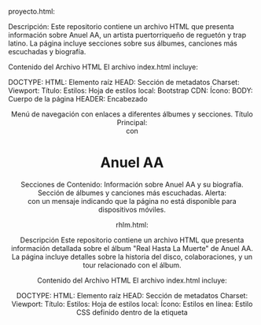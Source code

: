 proyecto.html:

Descripción:
Este repositorio contiene un archivo HTML que presenta información sobre Anuel AA, un artista puertorriqueño de reguetón y trap latino. La página incluye secciones sobre sus álbumes, canciones más escuchadas y biografía.

Contenido del Archivo HTML
El archivo index.html incluye:

DOCTYPE: <!DOCTYPE html>
HTML: Elemento raíz <html lang="en">
HEAD: Sección de metadatos <head>
Charset: <meta charset="UTF-8">
Viewport: <meta name="viewport" content="width=device-width, initial-scale=1.0">
Título: <title>Anuel AA</title>
Estilos:
Hoja de estilos local: <link rel="stylesheet" href="proyecto.css">
Bootstrap CDN: <link href="https://cdn.jsdelivr.net/npm/bootstrap@5.3.3/dist/css/bootstrap.min.css" rel="stylesheet" integrity="sha384-QWTKZyjpPEjISv5WaRU9OFeRpok6YctnYmDr5pNlyT2bRjXh0JMhjY6hW+ALEwIH" crossorigin="anonymous">
Ícono: <link rel="shortcut icon" href="discos/icono.png" type="image/x-icon">
BODY: Cuerpo de la página <body>
HEADER: Encabezado <header class="cabeza">
Menú de navegación con enlaces a diferentes álbumes y secciones.
Título Principal: <div class="nombre"> con <h1>Anuel AA</h1>
Secciones de Contenido:
Información sobre Anuel AA y su biografía.
Sección de álbumes y canciones más escuchadas.
Alerta: <div class="alerta"> con un mensaje indicando que la página no está disponible para dispositivos móviles.


rhlm.html:

Descripción
Este repositorio contiene un archivo HTML que presenta información detallada sobre el álbum "Real Hasta La Muerte" de Anuel AA. La página incluye detalles sobre la historia del disco, colaboraciones, y un tour relacionado con el álbum.

Contenido del Archivo HTML
El archivo index.html incluye:

DOCTYPE: <!DOCTYPE html>
HTML: Elemento raíz <html lang="en">
HEAD: Sección de metadatos <head>
Charset: <meta charset="UTF-8">
Viewport: <meta name="viewport" content="width=device-width, initial-scale=1.0">
Título: <title>RHLM</title>
Estilos:
Hoja de estilos local: <link rel="stylesheet" href="albumes.css">
Ícono: <link rel="shortcut icon" href="discos/icono.png" type="image/x-icon">
Estilos en línea: Estilo CSS definido dentro de la etiqueta <style> en el head.
BODY: Cuerpo de la página <body>
HEADER: Encabezado <header class="cabeza">
Título del álbum: <h1>Real Hasta La Muerte</h1>
Imagen del disco: <img id="foto" src="discos/dis-rhlm.png" alt="disco">
Contenido Principal: <div class="container">
Sección de Historia del Disco: <div class="music">
Información sobre el álbum, fecha de lanzamiento, colaboraciones y logros.
Incrustación de Spotify para reproducir el álbum.
Sección de Tour por el Disco: <div class="estatic">
Información y imagen relacionada con el tour del álbum.
Alerta: <div class="alerta"> con un mensaje indicando que la página no está disponible para dispositivos móviles.


emmanuel.html:

Descripción
Este repositorio contiene un archivo HTML que presenta información detallada sobre el álbum "Emmanuel" de Anuel AA. La página incluye detalles sobre la historia del disco, colaboraciones, y un tour relacionado con el álbum.

Contenido del Archivo HTML
El archivo index.html incluye:

DOCTYPE: <!DOCTYPE html>
HTML: Elemento raíz <html lang="en">
HEAD: Sección de metadatos <head>
Charset: <meta charset="UTF-8">
Viewport: <meta name="viewport" content="width=device-width, initial-scale=1.0">
Título: <title>Emmanuel</title>
Estilos:
Hoja de estilos local: <link rel="stylesheet" href="albumes.css">
Ícono: <link rel="shortcut icon" href="discos/icono.png" type="image/x-icon">
Estilos en línea: Estilo CSS definido dentro de la etiqueta <style> en el head para personalizar el fondo, colores de texto y bordes de algunos elementos.
BODY: Cuerpo de la página <body>
HEADER: Encabezado <header class="cabeza">
Título del álbum: <h1>Emmanuel</h1>
Imagen del disco: <img id="foto" src="discos/dis-emmanuel.png" alt="disco">
Contenido Principal: <div class="container">
Sección de Historia del Disco: <div class="music">
Información detallada sobre el álbum, fecha de lanzamiento, colaboraciones y destacados.
Incrustación de Spotify para reproducir el álbum.
Sección de Tour por el Disco: <div class="estatic">
Información y imagen relacionada con el tour del álbum.
Alerta: <div class="alerta"> con un mensaje indicando que la página no está disponible para dispositivos móviles.



los-dioses.html:

Descripción
Este repositorio contiene un archivo HTML que presenta información detallada sobre el álbum "Los Dioses" de Anuel AA y Ozuna. La página incluye detalles sobre la historia del disco, colaboraciones, y un tour relacionado con el álbum.

Contenido del Archivo HTML
El archivo index.html incluye:

DOCTYPE: <!DOCTYPE html>
HTML: Elemento raíz <html lang="en">
HEAD: Sección de metadatos <head>
Charset: <meta charset="UTF-8">
Viewport: <meta name="viewport" content="width=device-width, initial-scale=1.0">
Título: <title>Los Dioses</title>
Estilos:
Hoja de estilos local: <link rel="stylesheet" href="albumes.css">
Ícono: <link rel="shortcut icon" href="discos/icono.png" type="image/x-icon">
Estilos en línea: Estilo CSS definido dentro de la etiqueta <style> en el head para personalizar el fondo, colores de texto y bordes de algunos elementos.
BODY: Cuerpo de la página <body>
HEADER: Encabezado <header class="cabeza">
Título del álbum: <h1>LOS DIOSES</h1>
Imagen del disco y foto adicional: <img id="foto2" src="discos/disco.png" alt="disco"> y <img id="foto1" src="los-dioses.jpg" alt="disco">
Contenido Principal: <div class="container">
Sección de Historia del Disco: <div class="music">



llnm.html:

Descripción
Este repositorio contiene un archivo HTML que presenta información detallada sobre el álbum "Las Leyendas Nunca Mueren" de Anuel AA. La página incluye detalles sobre la historia del disco, fecha de lanzamiento, y un tour relacionado con el álbum.

Contenido del Archivo HTML
El archivo index.html incluye:

DOCTYPE: <!DOCTYPE html>
HTML: Elemento raíz <html lang="en">
HEAD: Sección de metadatos <head>
Charset: <meta charset="UTF-8">
Viewport: <meta name="viewport" content="width=device-width, initial-scale=1.0">
Título: <title>Las Leyendas Nunca Mueren</title>
Estilos:
Hoja de estilos local: <link rel="stylesheet" href="albumes.css">
Ícono: <link rel="shortcut icon" href="discos/icono.png" type="image/x-icon">
Estilos en línea: Estilo CSS definido dentro de la etiqueta <style> en el head para personalizar el fondo, colores de texto y bordes de algunos elementos.
BODY: Cuerpo de la página <body>
HEADER: Encabezado <header class="cabeza">
Título del álbum: <h1>Las Leyendas Nunca Mueren</h1>
Imagen del disco: <img id="foto" src="discos/dis-llnm.png" alt="disco">
Contenido Principal: <div class="container">
Sección de Historia del Disco: <div class="music">
Información detallada sobre el álbum, fecha de lanzamiento y contexto histórico.
Incrustación de Spotify para reproducir el álbum.
Sección de Tour por el Disco: <div class="estatic">
Información y imagen relacionada con el tour del álbum.
Alerta: <div class="alerta"> con un mensaje indicando que la página no está disponible para dispositivos móviles.
Información detallada sobre el álbum, formación del grupo, fecha de lanzamiento y detalles de la portada.
Incrustación de Spotify para reproducir el álbum.
Sección de Tour por el Disco: <div class="estatic">
Información y imagen relacionada con el tour del álbum.
Alerta: <div class="alerta"> con un mensaje indicando que la página no está disponible para dispositivos móviles.



llnm2.html:

README
Descripción
Este repositorio contiene un archivo HTML que presenta información detallada sobre el álbum "Las Leyendas Nunca Mueren 2" de Anuel AA. La página incluye detalles sobre la historia del disco, fecha de lanzamiento, colaboraciones y un tour relacionado con el álbum.

Contenido del Archivo HTML
El archivo index.html incluye:

DOCTYPE: <!DOCTYPE html>
HTML: Elemento raíz <html lang="en">
HEAD: Sección de metadatos <head>
Charset: <meta charset="UTF-8">
Viewport: <meta name="viewport" content="width=device-width, initial-scale=1.0">
Título: <title>Las Leyendas Nunca Mueren 2</title>
Estilos:
Hoja de estilos local: <link rel="stylesheet" href="albumes.css">
Ícono: <link rel="shortcut icon" href="discos/icono.png" type="image/x-icon">
Estilos en línea: Estilo CSS definido dentro de la etiqueta <style> en el head para personalizar el fondo, colores de texto y bordes de algunos elementos.
BODY: Cuerpo de la página <body>
HEADER: Encabezado <header class="cabeza">
Título del álbum: <h1>Las Leyendas Nunca Mueren 2</h1>
Imagen del disco: <img id="foto" src="discos/dis-llnm2.png" alt="disco">
Contenido Principal: <div class="container">
Sección de Historia del Disco: <div class="music">
Información detallada sobre el álbum, fecha de lanzamiento, colaboraciones y contexto histórico.
Incrustación de Spotify para reproducir el álbum.
Sección de Tour por el Disco: <div class="estatic">
Información y imagen relacionada con el tour del álbum.
Alerta: <div class="alerta"> con un mensaje indicando que la página no está disponible para dispositivos móviles.



canciones.html:

README
Descripción:
Este repositorio contiene un archivo HTML que presenta las "Top 10 Canciones Más Escuchadas" con incrustaciones de Spotify para cada canción. La página está diseñada para mostrar información y permitir la reproducción de fragmentos de las canciones directamente desde Spotify.

Contenido del Archivo HTML:

DOCTYPE: <!DOCTYPE html>
HTML: Elemento raíz <html lang="en">
HEAD: Sección de metadatos <head>
Charset: <meta charset="UTF-8">
Viewport: <meta name="viewport" content="width=device-width, initial-scale=1.0">
Título: <title>Canciones Mas escuchadas</title>
Ícono: <link rel="shortcut icon" href="discos/icono.png" type="image/x-icon">
Estilos: Hoja de estilos local <link rel="stylesheet" href="escuchados.css">
BODY: Cuerpo de la página <body>
HEADER: Encabezado <header class="cabeza">
Fondo: <div class="fondo"> (aunque está vacío en el HTML proporcionado)
Contenedor Principal: <div class="container">
División Izquierda: <div class="izquierda">
Título: <h1> Top 10 Canciones Mas Escuchadas</h1>
Lista Ordenada: <ol type="number">
Elementos de la lista (cada uno con un título de canción seguido de una incrustación de Spotify).
División Derecha: <div class="derecha">
Top 1: Título <h2> y primera incrustación de Spotify más grande.
Cuadro: <div class="cuadro"> con el título de la primera canción.
Alerta: <div class="alerta"> con un mensaje indicando que la página no está disponible para dispositivos móviles.


canciones.html:

README
Descripción:
Este repositorio contiene un archivo HTML que presenta la biografía del cantante puertorriqueño Anuel AA. El archivo HTML está diseñado para proporcionar información detallada sobre la vida y la carrera de Anuel AA, incluyendo incrustaciones de Spotify para reproducir algunas de sus canciones más populares directamente desde la página.

DOCTYPE: <!DOCTYPE html>
HTML: Elemento raíz <html lang="en">
HEAD: Sección de metadatos <head>
Charset: <meta charset="UTF-8">
Viewport: <meta name="viewport" content="width=device-width, initial-scale=1.0">
Título: <title>Biografía</title>
Ícono: <link rel="shortcut icon" href="discos/icono.png" type="image/x-icon">
Hoja de estilos: <link rel="stylesheet" href="bio.css">
BODY: Cuerpo de la página <body>
HEADER: Encabezado <header class="cabeza">
CONTENEDOR PRINCIPAL: <div class="container">
DIVISIÓN IZQUIERDA: <div class="left">
Título y nombre del artista
Biografía detallada de Anuel AA
Imagen del artista con detalles adicionales
DIVISIÓN DERECHA: <div class="right">
Información actual sobre Anuel AA
Incrustación de Spotify para la canción actual destacada
ALERTA: <div class="alerta">
Mensaje indicando que la página no está disponible para dispositivos móviles
Estilos
Los estilos visuales para la página están definidos en el archivo bio.css. Este archivo contiene las reglas CSS necesarias para dar formato y diseño a la biografía de Anuel AA.

Tecnologías Utilizadas
HTML5
CSS3
Spotify Embedded Player
Uso
Para ver la biografía de Anuel AA, simplemente abre el archivo index.html en tu navegador web preferido. Asegúrate de tener una conexión a internet activa para reproducir las canciones mediante las incrustaciones de Spotify.


